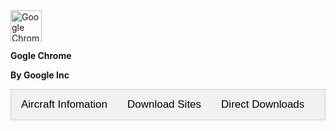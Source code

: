 <img crossorigin="anonymous" src="https://upload.wikimedia.org/wikipedia/commons/thumb/e/e1/Google_Chrome_icon_%28February_2022%29.svg/1024px-Google_Chrome_icon_%28February_2022%29.svg.png" class="svg" alt="Google Chrome icon (February 2022).svg" width="50" height="50">

**Gogle Chrome**

**By Google Inc**

<style>
/* Style the tab */
.tab {
  overflow: hidden;
  border: 1px solid #ccc;
  background-color: #f1f1f1;
}

/* Style the buttons inside the tab */
.tab button {
  background-color: inherit;
  float: left;
  border: none;
  outline: none;
  cursor: pointer;
  padding: 14px 16px;
  transition: 0.3s;
  font-size: 17px;
}

/* Change background color of buttons on hover */
.tab button:hover {
  background-color: #ddd;
}

/* Create an active/current tablink class */
.tab button.active {
  background-color: #ccc;
}

/* Style the tab content */
.tabcontent {
  display: none;
  padding: 6px 12px;
  border: 1px solid #ccc;
  border-top: none;
}

/* Style the close button */
.topright {
  float: right;
  cursor: pointer;
  font-size: 28px;
}

.topright:hover {color: red;}
</style>

<div class="tab">
  <button class="tablinks" onclick="openTab(event, 'AircraftInfomation')">Aircraft Infomation</button>
  <button class="tablinks" onclick="openTab(event, 'DownloadSites')">Download Sites</button>
  <button class="tablinks" onclick="openTab(event, 'DirectDownloads')">Direct Downloads</button>
</div>

<div class="tabcontent" id="AircraftInfomation">
  <span onclick="this.parentElement.style.display='none'" class="topright">&times</span>
  <h3>Aircraft Infomation</h3>
  <p>Latest Version: 1.7 (September 13th 2022)</p><p>Aircraft Designed by: Toliss</p><p>Addon Price: USD$89.92</p><p>Supported Sim(s): Xplane11 only</p>
</div>

<div class="tabcontent" id="DownloadSites">
  <span onclick="this.parentElement.style.display='none'" class="topright">&times</span>
  <h3>Download Sites</h3>
  <p><a href="https://secure.simmarket.com/toliss-inc-toliss-airbus-a319-for-x-plane-12-and-11.phtml">simmarket.com</a></p> 
</div>

<div class="tabcontent" id="DirectDownloads">
  <span onclick="this.parentElement.style.display='none'" class="topright">&times</span>
  <h3>Direct Downloads</h3>
  <p>No direct downloads available, this aircraft is  a paid addon.</p>
</div>
